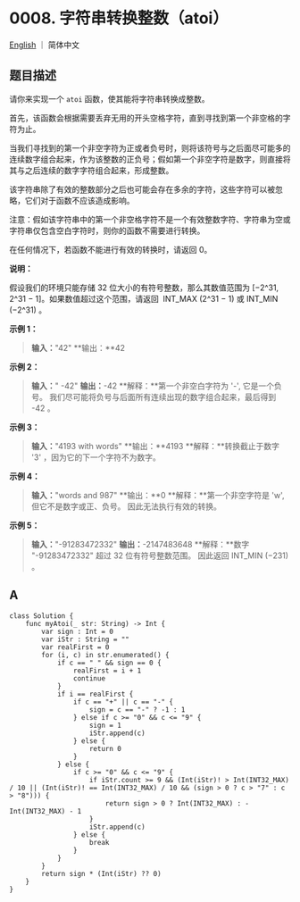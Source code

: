 # 0008. 字符串转换整数（atoi）

[English](README) ｜ 简体中文



## 题目描述

请你来实现一个 `atoi` 函数，使其能将字符串转换成整数。

首先，该函数会根据需要丢弃无用的开头空格字符，直到寻找到第一个非空格的字符为止。

当我们寻找到的第一个非空字符为正或者负号时，则将该符号与之后面尽可能多的连续数字组合起来，作为该整数的正负号；假如第一个非空字符是数字，则直接将其与之后连续的数字字符组合起来，形成整数。

该字符串除了有效的整数部分之后也可能会存在多余的字符，这些字符可以被忽略，它们对于函数不应该造成影响。

注意：假如该字符串中的第一个非空格字符不是一个有效整数字符、字符串为空或字符串仅包含空白字符时，则你的函数不需要进行转换。

在任何情况下，若函数不能进行有效的转换时，请返回 0。

**说明：**

假设我们的环境只能存储 32 位大小的有符号整数，那么其数值范围为 [−2^31,  2^31 − 1]。如果数值超过这个范围，请返回  INT_MAX (2^31 − 1) 或 INT_MIN (−2^31) 。

**示例 1：**

>**输入：**"42"
>**输出：**42

**示例 2：**

>**输入：**"   -42"
>**输出：**-42
>**解释：**第一个非空白字符为 '-', 它是一个负号。
>            我们尽可能将负号与后面所有连续出现的数字组合起来，最后得到 -42 。

**示例 3：**

>**输入：**"4193 with words"
>**输出：**4193
>**解释：**转换截止于数字 '3' ，因为它的下一个字符不为数字。

**示例 4：**

>**输入：**"words and 987"
>**输出：**0
>**解释：**第一个非空字符是 'w', 但它不是数字或正、负号。
>     因此无法执行有效的转换。

**示例 5：**

>**输入：**"-91283472332"
>**输出：**-2147483648
>**解释：**数字 "-91283472332" 超过 32 位有符号整数范围。 
>     因此返回 INT_MIN (−231) 。



## A

```
class Solution {
    func myAtoi(_ str: String) -> Int {
        var sign : Int = 0
        var iStr : String = ""
        var realFirst = 0
        for (i, c) in str.enumerated() {
            if c == " " && sign == 0 {
                realFirst = i + 1
                continue
            }
            if i == realFirst {
                if c == "+" || c == "-" {
                    sign = c == "-" ? -1 : 1
                } else if c >= "0" && c <= "9" {
                    sign = 1
                    iStr.append(c)
                } else {
                    return 0
                }
            } else {
                if c >= "0" && c <= "9" {
                    if iStr.count >= 9 && (Int(iStr)! > Int(INT32_MAX) / 10 || (Int(iStr)! == Int(INT32_MAX) / 10 && (sign > 0 ? c > "7" : c > "8"))) {
                        return sign > 0 ? Int(INT32_MAX) : -Int(INT32_MAX) - 1
                    }
                    iStr.append(c)
                } else {
                    break
                }
            }
        }
        return sign * (Int(iStr) ?? 0)
    }
}
```
